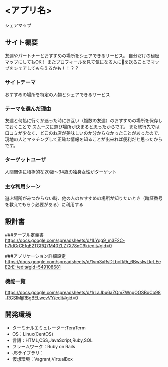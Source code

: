 # <アプリ名>
シェアマップ

## サイト概要
 友達やパートナーとおすすめの場所をシェアできるサービス。
自分だけの秘密マップにしてもOK！
またプロフィールを見て気になる人に💛を送ることでマップをシェアしてもらえるかも！！？？

### サイトテーマ
 おすすめの場所を特定の人物とシェアできるサービス

### テーマを選んだ理由
 友達と何処に行くか迷った時にお互い（複数の友達）のおすすめの場所を保存しておくことで
スムーズに遊び場所が決まると思ったからです。
  また旅行先では口コミが少なく、どこのお店が美味しいのか分からなかったことがあったので、
 現地の人とマッチングして正確な情報を知ることが出来れば便利だと思ったからです。

### ターゲットユーザ
 人間関係に積極的な20歳～34歳の独身女性がターゲット

### 主な利用シーン
 遊ぶ場所がみつからない時、他の人のおすすめの場所が知りたいとき（暗証番号を教えてもらう必要がある）に利用する

## 設計書

###テーブル定義書
https://docs.google.com/spreadsheets/d/1LYqg9_m3F2C-h7IdGrCEfqE2TGRQ7M40ZLZ7X78nC9k/edit#gid=0

###アプリケーション詳細設定
https://docs.google.com/spreadsheets/d/1vm3xRsDLbcfk9r_6BwsIwLkrLEeE2rE-/edit#gid=549108681

### 機能一覧
https://docs.google.com/spreadsheets/d/1rLaJbu6aZQmZWngOOSBoCo98-RGSIMjjRBgBELwcvVY/edit#gid=0

## 開発環境
- ターミナルエミュレーター:TeraTerm
- OS：Linux(CentOS)
- 言語：HTML,CSS,JavaScript,Ruby,SQL
- フレームワーク：Ruby on Rails
- JSライブラリ：
- 仮想環境：Vagrant,VirtualBox